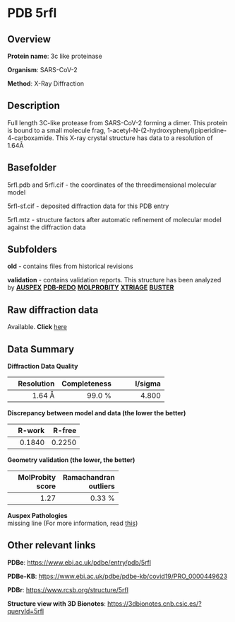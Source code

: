 # PDB 5rfl

## Overview

**Protein name**: 3c like proteinase

**Organism**: SARS-CoV-2

**Method**: X-Ray Diffraction

## Description

Full length 3C-like protease from SARS-CoV-2 forming a dimer. This protein is bound to a small molecule frag, 1-acetyl-N-(2-hydroxyphenyl)piperidine-4-carboxamide. This X-ray crystal structure has data to a resolution of 1.64Å

## Basefolder

5rfl.pdb and 5rfl.cif - the coordinates of the threedimensional molecular model

5rfl-sf.cif - deposited diffraction data for this PDB entry

5rfl.mtz - structure factors after automatic refinement of molecular model against the diffraction data

## Subfolders



**old** - contains files from historical revisions

**validation** - contains validation reports. This structure has been analyzed by [**AUSPEX**](https://github.com/thorn-lab/coronavirus_structural_task_force/tree/master/pdb/3c_like_proteinase/SARS-CoV-2/5rfl/validation/auspex) [**PDB-REDO**](https://github.com/thorn-lab/coronavirus_structural_task_force/tree/master/pdb/3c_like_proteinase/SARS-CoV-2/5rfl/validation/pdb-redo) [**MOLPROBITY**](https://github.com/thorn-lab/coronavirus_structural_task_force/tree/master/pdb/3c_like_proteinase/SARS-CoV-2/5rfl/validation/molprobity) [**XTRIAGE**](https://github.com/thorn-lab/coronavirus_structural_task_force/blob/master/pdb/3c_like_proteinase/SARS-CoV-2/5rfl/validation/Xtriage_output.log) [**BUSTER**](https://www.globalphasing.com/buster/wiki/index.cgi?Covid19Pdb5RFL) 



## Raw diffraction data

Available. **Click** [here](https://zenodo.org/record/3731412) 

## Data Summary
**Diffraction Data Quality**

|   | Resolution | Completeness| I/sigma |
|---|-------------:|----------------:|--------------:|
|   |1.64 Å|99.0  %|<img width=50/>4.800|

**Discrepancy between model and data (the lower the better)**

|   | **R-work**| **R-free**   
|---|-------------:|----------------:|           
||  0.1840|  0.2250|

**Geometry validation (the lower, the better)**

|   |**MolProbity<br>score**| **Ramachandran<br>outliers** 
|---|-------------:|----------------:|
||  1.27|  0.33 %|

**Auspex Pathologies**<br> missing line (For more information, read [this](https://github.com/thorn-lab/coronavirus_structural_task_force/blob/master/pdb/3c_like_proteinase/SARS-CoV-2/5rfl/validation/auspex/5rfl_auspex_comments.txt))

 



## Other relevant links 
**PDBe**:  https://www.ebi.ac.uk/pdbe/entry/pdb/5rfl

**PDBe-KB**: https://www.ebi.ac.uk/pdbe/pdbe-kb/covid19/PRO_0000449623 
 
**PDBr**: https://www.rcsb.org/structure/5rfl 

**Structure view with 3D Bionotes**: https://3dbionotes.cnb.csic.es/?queryId=5rfl

